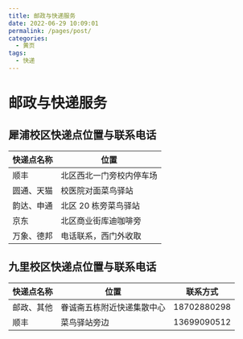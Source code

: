 ```yaml
---
title: 邮政与快递服务
date: 2022-06-29 10:09:01
permalink: /pages/post/
categories:
  - 黄页
tags:
  - 快递
---
```


<!-- markdownlint-disable MD025 MD033 -->

# 邮政与快递服务

## 犀浦校区快递点位置与联系电话

| 快递点名称 | 位置                     |
| ---------- | ------------------------ |
| 顺丰       | 北区西北一门旁校内停车场 |
| 圆通、天猫 | 校医院对面菜鸟驿站       |
| 韵达、申通 | 北区 20 栋旁菜鸟驿站     |
| 京东       | 北区商业街库迪咖啡旁     |
| 万象、德邦 | 电话联系，西门外收取     |

## 九里校区快递点位置与联系电话

| 快递点名称 | 位置                       | 联系方式    |
| ---------- | -------------------------- | ----------- |
| 邮政、其他 | 眷诚斋五栋附近快递集散中心 | 18702880298 |
| 顺丰       | 菜鸟驿站旁边               | 13699090512 |
